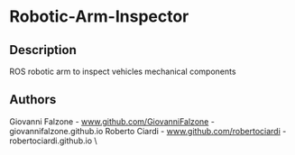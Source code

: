 # Robotic-Arm-Inspector
## Description
ROS robotic arm to inspect vehicles mechanical components

## Authors
Giovanni Falzone - www.github.com/GiovanniFalzone - giovannifalzone.github.io 
Roberto Ciardi - www.github.com/robertociardi - robertociardi.github.io \
